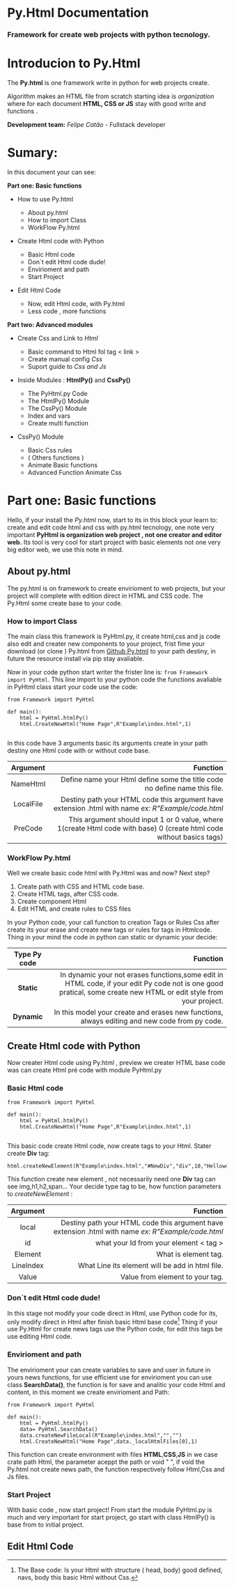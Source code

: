 # Py.Html Documentation 
### Framework for create web projects with python tecnology.

# Introducion to Py.Html
The **Py.html** is one framework write in python for web projects create.
  
Algorithm makes an HTML file from scratch starting idea is *organization* where for each document **HTML, CSS or JS**  stay with good write and functions .

**Development team:**
*Felipe Catão* - Fullstack developer

# Sumary: 
In this document your can see: 

**Part one: Basic functions**
-  How to use Py.html 
     +  About py.html
     + How to import Class 
     + WorkFlow Py.html
     
- Create Html code with Python
     + Basic Html  code
     + Don´t edit Html code dude!
     + Envirioment and path
     + Start Project
     
- Edit Html Code 
     + Now, edit Html code, with Py.html
     + Less code , more functions
     
 **Part two: Advanced modules**
- Create Css and Link to *Html*
     + Basic command to Html fol tag < link >
     + Create manual config *Css*
     + Suport guide to *Css and Js*
     
- Inside Modules : **HtmlPy()** and  **CssPy()**
     + The PyHtml.py Code 
     + The HtmlPy() Module 
     + The CssPy() Module
     + Index and vars 
     + Create multi function
- CssPy() Module
    + Basic Css rules 
    + ( Others functions )
    + Animate Basic functions 
    + Advanced Function Animate Css

#  Part one: Basic functions 
Hello, if your install the *Py.html* now, start to its in this block your learn to: create and edit code html and css with py.html tecnology, one note very important  **PyHtml is organization web project , not one creator and editor web.** Its tool  is very cool for start project with basic elements not one very big editor web, we use this note in mind.

## About py.html 
The py.html is on framework to create envirioment to web projects, but your project will complete with edition direct in HTML and CSS code. The Py.Html some create base to your code.

### How to import Class
The main class this framework is PyHtml.py, it create html,css and js code also edit and creater new components to your project, frist fime your download (or clone ) Py.html from [Github Py.html](https://github.com/FelipeKatao/Py.Html) to your path destiny, in future the resource install via pip stay avaliable.

Now in your code python start writer the frister line is: 
`from Framework import PyHtml`.
This line import to your python code the functions avaliable in PyHtml class start your code use the code:
```
from Framework import PyHtml

def main():
    html = PyHtml.htmlPy()
    html.CreateNewHtml("Home Page",R"Example\index.html",1)
    
```
In this code have 3 arguments basic its arguments create in your path destiny one Html code with or without code base.

| Argument | Function |
|:--------:| -------------:|
| NameHtml | Define name your Html define some the title code no define name this file. |
| LocalFile|Destiny path your HTML code this argument have extension .html with name *ex: R"Example/code.html*
| PreCode | This argument should input 1 or 0 value, where 1(create Html code with  base) 0 (create html code without basics tags)

###    WorkFlow Py.html
Well we create basic code html with Py.Html was and now? Next step?
1. Create path with CSS and HTML code base.
2. Create HTML tags, after CSS code.
3. Create component Html 
4. Edit HTML and create rules to CSS files

In your Python code, your call function to creation Tags or Rules Css after create its your erase and create new tags or rules for tags in Htmlcode.
Thing  in your mind the code in python can static or dynamic your decide:

| Type Py code | Function |
|:--------:| -------------:|
| **Static** |In dynamic your not erases functions,some edit in HTML code, if your edit Py code not is one good pratical, some create new HTML or edit style from your project.
|**Dynamic**|In this model your create and erases new functions, always editing and new code from py code.

## Create Html code with Python
Now creater Html code using Py.html , preview we creater HTML base code was can create Html pré code with module PyHtml.py

### Basic Html  code
```
from Framework import PyHtml

def main():
    html = PyHtml.htmlPy()
    html.CreateNewHtml("Home Page",R"Example\index.html",1)
    
```
This basic code create Html code, now create tags to your Html. Stater create **Div** tag: 
```
html.createNewElement(R"Example\index.html","#NewDiv","div",10,"Helloworld"
```
This function create new element , not   necessarily need one **Div** tag can see img,h1,h2,span... Your decide type tag to be, how function parameters to *createNewElement* :

| Argument | Function |
|:--------:| -------------:|
| local |Destiny path your HTML code this argument have extension .html with name *ex: R"Example/code.html*
| id | what your Id from your element < tag >
| Element | What is element tag.
| LineIndex | What Line its element will be add in html file.
| Value | Value from element to your tag.

### Don´t edit Html code dude! 
In this stage not modify your code direct in Html, use Python code for its, only modify direct in Html after finish basic Html base code[^1]
Thing if your use Py.Html for create news tags use the Python code, for edit  this tags be use editing Html code.

### Envirioment and path
The envirioment your can  create variables to save and user in future in yours news functions, for use efficient use for envirioment you can use class **SearchData()**, the function is for save and analitic your code Html and content, in this moment we create envirioment and Path: 
```
from Framework import PyHtml

def main():
    html = PyHtml.htmlPy()
    data= PyHtml.SearchData()
    data.createNewFileLocal(R"Example\index.html","","")
    html.CreateNewHtml("Home Page",data._localHtmlFiles[0],1)
```
This function can create environment with files **HTML**,**CSS**,**JS** in we case crate path Html, the parameter aceppt the path or  void " ", if void the Py.html not create news path, the function respectively follow Html,Css and Js files.
### Start Project
With basic code , now start project!  From start the module PyHtml.py is much and very important for start project, go start with class HtmlPy()  is base from to initial project.

## Edit Html Code






[^1]:The Base code: Is your Html with structure ( head, body) good defined, navs, body this basic Html without Css.
<!--stackedit_data:
eyJkaXNjdXNzaW9ucyI6eyJlZ2xTY2Jsd3AyRkdmNGlSIjp7In
N0YXJ0IjoxODc0LCJlbmQiOjE5MTYsInRleHQiOiJUaGUgUHku
SHRtbCBzb21lIGNyZWF0ZSBiYXNlIHRvIHlvdXIgY29kZS4ifS
wibEpLdGdWVWZSM0lsZTU2ZyI6eyJzdGFydCI6MjI1NiwiZW5k
IjoyMzEzLCJ0ZXh0IjoiTm93IGluIHlvdXIgY29kZSBweXRob2
4gc3RhcnQgd3JpdGVyIHRoZSBmcmlzdGVyIGxpbmUgaXM6In0s
IkpEcEFDSTJydGFndGt1enciOnsic3RhcnQiOjI3ODIsImVuZC
I6Mjg1NiwidGV4dCI6IkRlZmluZSBuYW1lIHlvdXIgSHRtbCBk
ZWZpbmUgc29tZSB0aGUgdGl0bGUgY29kZSBubyBkZWZpbmUgbm
FtZSB0aGlzIGZpbGUuIn0sInRROHg4WUk4bExRVlV2U3giOnsi
c3RhcnQiOjMzNDUsImVuZCI6MzU2NywidGV4dCI6IkluIHlvdX
IgUHl0aG9uIGNvZGUsIHlvdXIgY2FsbCBmdW5jdGlvbiB0byBj
cmVhdGlvbiBUYWdzIG9yIFJ1bGVzIENzcyBhZnRlciBjcmXigK
YifSwiUTJZb2FtUW9LQk9zcG05ZCI6eyJzdGFydCI6MzY0MCwi
ZW5kIjozODAxLCJ0ZXh0IjoiSW4gZHluYW1pYyB5b3VyIG5vdC
BlcmFzZXMgZnVuY3Rpb25zLHNvbWUgZWRpdCBpbiBIVE1MIGNv
ZGUsIGlmIHlvdXIgZWRpdCBQeSBjb+KApiJ9LCJpZEllSWZJV0
5EV3lYZGluIjp7InN0YXJ0Ijo1MTAwLCJlbmQiOjUyMTMsInRl
eHQiOiJUaGluZyBpZiB5b3VyIHVzZSBQeS5IdG1sIGZvciBjcm
VhdGUgbmV3cyB0YWdzIHVzZSB0aGUgUHl0aG9uIGNvZGUsIGZv
ciBlZGl0ICB04oCmIn19LCJjb21tZW50cyI6eyJxTjBFSVI2Wj
VLa0phNGtPIjp7ImRpc2N1c3Npb25JZCI6ImVnbFNjYmx3cDJG
R2Y0aVIiLCJzdWIiOiJnaDozNDU1OTA4MSIsInRleHQiOiJFc3
RhIHBhcnRlIGVzdGEgY29tICB1bWEgc2ludGF4ZSBxdWVicmFk
YS4iLCJjcmVhdGVkIjoxNTU4NTc5NjM0OTE5fSwiWVdhSDJPdk
hsa0ViTUc5cSI6eyJkaXNjdXNzaW9uSWQiOiJsSkt0Z1ZVZlIz
SWxlNTZnIiwic3ViIjoiZ2g6MzQ1NTkwODEiLCJ0ZXh0IjoiRX
N0YSBxdWVicmFkbyBlbSBxdWVzdMOjbyBxdWUgZXN0ZSDDqSBh
IHByaW1laXJhIGxpbmhhIGRlIGNvZGlnby4iLCJjcmVhdGVkIj
oxNTU4NTc5NzQ5NjUyfSwiSUZ1V1FkcTZDUW5NNFNhcCI6eyJk
aXNjdXNzaW9uSWQiOiJKRHBBQ0kycnRhZ3RrdXp3Iiwic3ViIj
oiZ2g6MzQ1NTkwODEiLCJ0ZXh0IjoiRXN0YSB0b3RhbG1lbnRl
IGluZXhwbGljw6F2ZWwiLCJjcmVhdGVkIjoxNTU4NTc5ODQ4Mz
k3fSwiUnRLaXVtRHVpVVpLcUg3RiI6eyJkaXNjdXNzaW9uSWQi
OiJ0UTh4OFlJOGxMUVZVdlN4Iiwic3ViIjoiZ2g6MzQ1NTkwOD
EiLCJ0ZXh0IjoiQWx0ZXJhciBlc3RhIHBhcnRlIHBhcmEgdW0g
bWVsaG9yIGVzY2xhcmVjaW1lbnRvIiwiY3JlYXRlZCI6MTU1OD
U3OTkzMzIwOX0sIktDMms2cndTZVI4bDFabVYiOnsiZGlzY3Vz
c2lvbklkIjoiUTJZb2FtUW9LQk9zcG05ZCIsInN1YiI6ImdoOj
M0NTU5MDgxIiwidGV4dCI6Ik7Do28gZXhwbGljb3UgY29tIGNs
YXJlemEgbyBxdWUgbyB0aXBvIGVzdGF0aWNvIGZheiIsImNyZW
F0ZWQiOjE1NTg1Nzk5OTI4Njh9LCI2MGR5R1VJU2UzUWhZYWhy
Ijp7ImRpc2N1c3Npb25JZCI6ImlkSWVJZklXTkRXeVhkaW4iLC
JzdWIiOiJnaDozNDU1OTA4MSIsInRleHQiOiJUYSBtdWl0byBt
YWwgZGVmaW5pZG8iLCJjcmVhdGVkIjoxNTU4NTgwMDkzODU2fX
0sImhpc3RvcnkiOlstMTE1Mzc4OTc2NywtMTA1MjkxNDU4NSwt
MTIzMjY5NTg0NCwxOTM5MTE5OTA2LDYzODk5Mjg1LC05NTQ0OD
U4NzAsMTM4OTExNDAyMSwtMTc5NTE3ODY5NCwtMzE1NTQ1Njg3
LC03NDY2Mjc4MjYsMTM2ODU2MjQ3NywtOTU1ODk4MDEyLDE1Nz
k4ODE2MTIsMTA1NDM3MzY2NiwtMTQxNTY3OTUzMywtMTk0MTI5
NzA5NywtNzExNTg1NjM5XX0=
-->